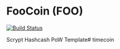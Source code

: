FooCoin (FOO)
===========

[![Build Status](https://travis-ci.org/RazorLove/foocoin.png?branch=master)](https://travis-ci.org/RazorLove/foocoin)


Scrypt Hashcash PoW Template# timecoin
